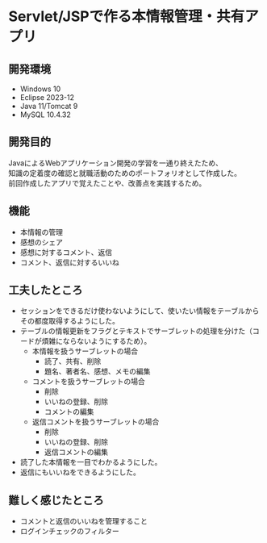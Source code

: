 # Servlet/JSPで作る本情報管理・共有アプリ
## 開発環境
* Windows 10
* Eclipse 2023-12
* Java 11/Tomcat 9
* MySQL 10.4.32
## 開発目的
JavaによるWebアプリケーション開発の学習を一通り終えたため、\
知識の定着度の確認と就職活動のためのポートフォリオとして作成した。\
前回作成したアプリで覚えたことや、改善点を実践するため。
## 機能
* 本情報の管理
* 感想のシェア
* 感想に対するコメント、返信
* コメント、返信に対するいいね
## 工夫したところ
* セッションをできるだけ使わないようにして、使いたい情報をテーブルからその都度取得するようにした。
* テーブルの情報更新をフラグとテキストでサーブレットの処理を分けた（コードが煩雑にならないようにするため）。
    * 本情報を扱うサーブレットの場合
        * 読了、共有、削除
        * 題名、著者名、感想、メモの編集
    * コメントを扱うサーブレットの場合
        * 削除
        * いいねの登録、削除
        * コメントの編集
    * 返信コメントを扱うサーブレットの場合
        * 削除
        * いいねの登録、削除
        * 返信コメントの編集
* 読了した本情報を一目でわかるようにした。
* 返信にもいいねをできるようにした。
## 難しく感じたところ
* コメントと返信のいいねを管理すること
* ログインチェックのフィルター
